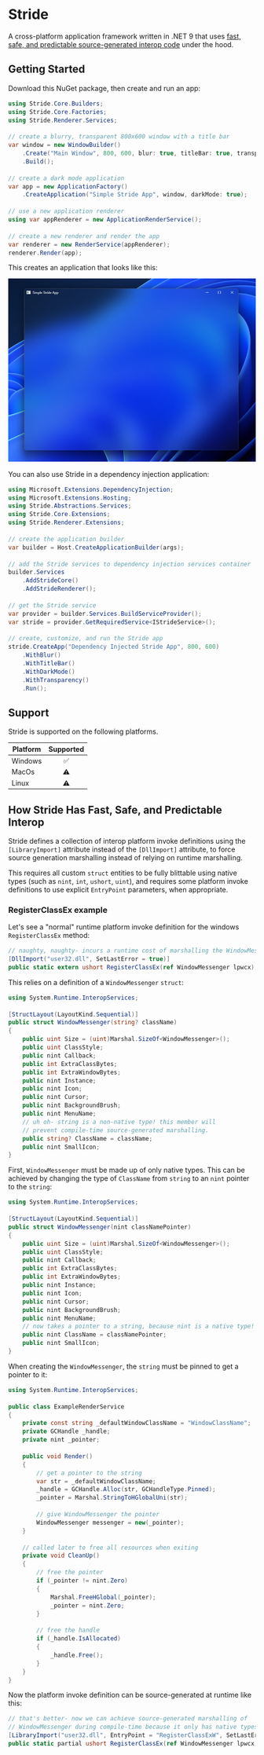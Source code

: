 # Stride
A cross-platform application framework written in .NET 9 that uses [fast, safe, and predictable source-generated interop code](#how-stride-has-fast-safe-and-predictable-interop) under the hood.

## Getting Started
Download this NuGet package, then create and run an app:

```csharp
using Stride.Core.Builders;
using Stride.Core.Factories;
using Stride.Renderer.Services;

// create a blurry, transparent 800x600 window with a title bar
var window = new WindowBuilder()
    .Create("Main Window", 800, 600, blur: true, titleBar: true, transparent: true)
    .Build();

// create a dark mode application
var app = new ApplicationFactory()
    .CreateApplication("Simple Stride App", window, darkMode: true);

// use a new application renderer
using var appRenderer = new ApplicationRenderService();

// create a new renderer and render the app
var renderer = new RenderService(appRenderer);
renderer.Render(app);
```

This creates an application that looks like this:

![](assets/simple-stride-app.png)

You can also use Stride in a dependency injection application:

```csharp
using Microsoft.Extensions.DependencyInjection;
using Microsoft.Extensions.Hosting;
using Stride.Abstractions.Services;
using Stride.Core.Extensions;
using Stride.Renderer.Extensions;

// create the application builder
var builder = Host.CreateApplicationBuilder(args);

// add the Stride services to dependency injection services container
builder.Services
    .AddStrideCore()
    .AddStrideRenderer();

// get the Stride service
var provider = builder.Services.BuildServiceProvider();
var stride = provider.GetRequiredService<IStrideService>();

// create, customize, and run the Stride app
stride.CreateApp("Dependency Injected Stride App", 800, 600)
    .WithBlur()
    .WithTitleBar()
    .WithDarkMode()
    .WithTransparency()
    .Run();
```

## Support
Stride is supported on the following platforms.

|Platform|Supported|
|--------|:-------:|
|Windows | ✅ |
|MacOs   | ⚠️ |
|Linux   | ⚠️ |

## How Stride Has Fast, Safe, and Predictable Interop
Stride defines a collection of interop platform invoke definitions using the `[LibraryImport]` attribute instead of the `[DllImport]` attribute, to force source generation marshalling instead of relying on runtime marshalling.

This requires all custom `struct` entities to be fully blittable using native types (such as `nint`, `int`, `ushort`, `uint`), and requires some platform invoke definitions to use explicit `EntryPoint` parameters, when appropriate.

### RegisterClassEx example
Let's see a "normal" runtime platform invoke definition for the windows `RegisterClassEx` method:

```csharp
// naughty, naughty- incurs a runtime cost of marshalling the WindowMessenger struct!
[DllImport("user32.dll", SetLastError = true)]
public static extern ushort RegisterClassEx(ref WindowMessenger lpwcx);
```

This relies on a definition of a `WindowMessenger` `struct`:

```csharp
using System.Runtime.InteropServices;

[StructLayout(LayoutKind.Sequential)]
public struct WindowMessenger(string? className)
{
    public uint Size = (uint)Marshal.SizeOf<WindowMessenger>();
    public uint ClassStyle;
    public nint Callback;
    public int ExtraClassBytes;
    public int ExtraWindowBytes;
    public nint Instance;
    public nint Icon;
    public nint Cursor;
    public nint BackgroundBrush;
    public nint MenuName;
    // uh oh- string is a non-native type! this member will
    // prevent compile-time source-generated marshalling.
    public string? ClassName = className;
    public nint SmallIcon;
}
```

First, `WindowMessenger` must be made up of only native types. This can be achieved by changing the type of `ClassName` from `string` to an `nint` pointer to the `string`:

```csharp
using System.Runtime.InteropServices;

[StructLayout(LayoutKind.Sequential)]
public struct WindowMessenger(nint classNamePointer)
{
    public uint Size = (uint)Marshal.SizeOf<WindowMessenger>();
    public uint ClassStyle;
    public nint Callback;
    public int ExtraClassBytes;
    public int ExtraWindowBytes;
    public nint Instance;
    public nint Icon;
    public nint Cursor;
    public nint BackgroundBrush;
    public nint MenuName;
    // now takes a pointer to a string, because nint is a native type!
    public nint ClassName = classNamePointer;
    public nint SmallIcon;
}
```

When creating the `WindowMessenger`, the `string` must be pinned to get a pointer to it:
```csharp
using System.Runtime.InteropServices;

public class ExampleRenderService
{
    private const string _defaultWindowClassName = "WindowClassName";
    private GCHandle _handle;
    private nint _pointer;

    public void Render()
    {
        // get a pointer to the string
        var str = _defaultWindowClassName;
        _handle = GCHandle.Alloc(str, GCHandleType.Pinned);
        _pointer = Marshal.StringToHGlobalUni(str);

        // give WindowMessenger the pointer
        WindowMessenger messenger = new(_pointer);
    }

    // called later to free all resources when exiting
    private void CleanUp()
    {
        // free the pointer
        if (_pointer != nint.Zero)
        {
            Marshal.FreeHGlobal(_pointer);
            _pointer = nint.Zero;
        }

        // free the handle 
        if (_handle.IsAllocated)
        {
            _handle.Free();
        }
    }
}
```

Now the platform invoke definition can be source-generated at runtime like this:

```csharp
// that's better- now we can achieve source-generated marshalling of
// WindowMessenger during compile-time because it only has native types!
[LibraryImport("user32.dll", EntryPoint = "RegisterClassExW", SetLastError = true)]
public static partial ushort RegisterClassEx(ref WindowMessenger lpwcx);
```